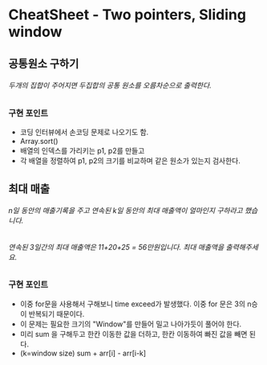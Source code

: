 # CheatSheet - Two pointers, Sliding window

## 공통원소 구하기
###### 두개의 집합이 주어지면 두집합의 공통 원소를 오름차순으로 출력한다.
### 구현 포인트
- 코딩 인터뷰에서 손코딩 문제로 나오기도 함.
- Array.sort()
- 배열의 인덱스를 가리키는 p1, p2를 만들고
- 각 배열을 정렬하여 p1, p2의 크기를 비교하며 같은 원소가 있는지 검사한다.

## 최대 매출
###### n일 동안의 매출기록을 주고 연속된 k일 동안의 최대 매출액이 얼마인지 구하라고 했습니다.
###### 연속된 3일간의 최대 매출액은 11+20+25 = 56만원입니다. 최대 매출액을 출력해주세요.
### 구현 포인트
- 이중 for문을 사용해서 구해보니 time exceed가 발생했다. 이중 for 문은 3의 n승이 반복되기 때문이다.
- 이 문제는 필요한 크기의 "Window"를 만들어 밀고 나아가듯이 풀어야 한다.
- 미리 sum 을 구해두고 한칸 이동한 값을 더하고, 한칸 이동하여 빠진 값을 빼면 된다.
- (k=window size) sum + arr[i] - arr[i-k]